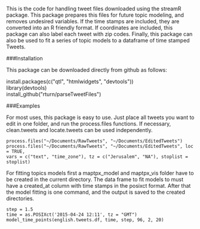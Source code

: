 This is the code for handling tweet files downloaded using the streamR package. This package prepares this files for future topic modeling, and removes undesired variables. If the time stamps are included, they are converted into an R friendly format. If coordinates are included, this package can also label each tweet with zip codes. Finally, this package can also
be used to fit a series of topic models to a dataframe of time stamped Tweets.

###Installation

This package can be downloaded directly from github as follows:

install.packages(c("qtl", "htmlwidgets", "devtools"))  
library(devtools)  
install_github("rturn/parseTweetFiles")  

###Examples

For most uses, this package is easy to use. Just place all tweets you want to edit in one folder, and run the process.files functions. If necessary, clean.tweets and locate.tweets can be used independently.

```{r, eval = FALSE}
process.files("~/Documents/RawTweets", "~/Documents/EditedTweets")
process.files("~/Documents/RawTweets", "~/Documents/EditedTweets", loc = TRUE, 
vars = c("text", "time_zone"), tz = c("Jerusalem", "NA"), stoplist = stoplist)
```

For fitting topics models first a maptpx_model and maptpx_vis folder have to be created in the current directory. The data
frame to fit models to must have a created_at column with time stamps in the posixct format. After that the model fitting
is one command, and the output is saved to the created directories.

```{r, eval = FALSE}
step = 1.5
time = as.POSIXct('2015-04-24 12:11', tz = "GMT")
model_time_points(english.tweets.df, time, step, 96, 2, 20)
```
